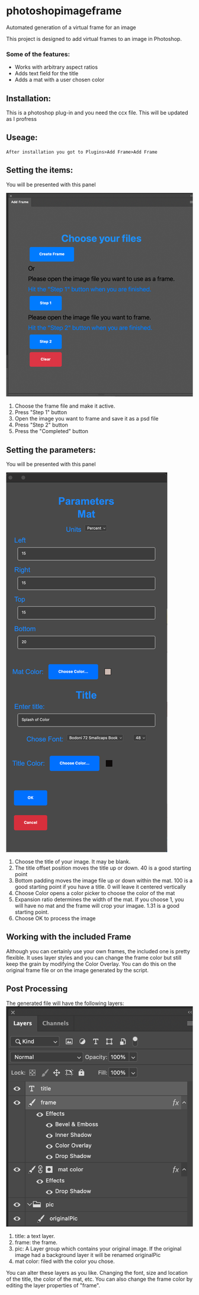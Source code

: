 # photoshopimageframe
Automated generation of a virtual frame for an image

This project is designed to add virtual frames to an image in Photoshop.

### Some of the features:
* Works with arbitrary aspect ratios
* Adds text field for the title
* Adds a mat with a user chosen color

## Installation:
  This is a photoshop plug-in and you need the ccx file.
  This will be updated as I profress

## Useage:
    After installation you got to Plugins>Add Frame>Add Frame

## Setting the items:
  You will be presented with this panel  
  
   ![Choose Files](assets/choosefiles.png)
1. Choose the frame file and make it active.
2. Press "Step 1" button
3. Open the image you want to frame and save it as a psd file
4. Press "Step 2" button
5. Press the "Completed" button

## Setting the parameters:
  You will be presented with this panel  
  
   ![Choose parameters](assets/parameters.png)
1. Choose the title of your image. It may be blank.
2. The title offset position moves the title up or down. 40 is a good starting point
3. Bottom padding moves the image file up or down within the mat. 100 is a good starting point if you have a title. 0 will leave it centered vertically
4. Choose Color opens a color picker to choose the color of the mat
5. Expansion ratio determines the width of the mat. If you choose 1, you will have no mat and the frame will crop your imagae. 1.31 is a good starting point.
6. Choose OK to process the image


## Working with the included Frame
Although you can certainly use your own frames, the included one is pretty flexible. It uses layer styles and you can change the frame color but still keep the grain by modifying the Color Overlay. You can do this on the original frame file or on the image generated by the script. 

## Post Processing
The generated file will have the following layers:
![Layers](assets/layers.png)

1. title: a text layer.
2. frame: the frame.
3. pic: A Layer group which contains your original image. If the original image had a background layer it will be renamed originalPic
4. mat color: filed with the color you chose.

You can alter these layers as you like. Changing the font, size and location of the title, the color of the mat, etc. You can also change the frame color by editing the layer properties of "frame".
